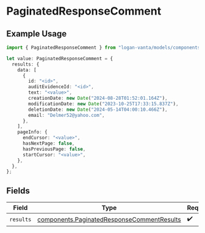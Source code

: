 # PaginatedResponseComment

## Example Usage

```typescript
import { PaginatedResponseComment } from "logan-vanta/models/components";

let value: PaginatedResponseComment = {
  results: {
    data: [
      {
        id: "<id>",
        auditEvidenceId: "<id>",
        text: "<value>",
        creationDate: new Date("2024-08-28T01:52:01.164Z"),
        modificationDate: new Date("2023-10-25T17:33:15.837Z"),
        deletionDate: new Date("2024-05-14T04:00:10.466Z"),
        email: "Delmer52@yahoo.com",
      },
    ],
    pageInfo: {
      endCursor: "<value>",
      hasNextPage: false,
      hasPreviousPage: false,
      startCursor: "<value>",
    },
  },
};
```

## Fields

| Field                                                                                                    | Type                                                                                                     | Required                                                                                                 | Description                                                                                              |
| -------------------------------------------------------------------------------------------------------- | -------------------------------------------------------------------------------------------------------- | -------------------------------------------------------------------------------------------------------- | -------------------------------------------------------------------------------------------------------- |
| `results`                                                                                                | [components.PaginatedResponseCommentResults](../../models/components/paginatedresponsecommentresults.md) | :heavy_check_mark:                                                                                       | N/A                                                                                                      |